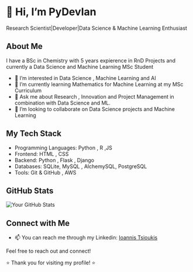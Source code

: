# 👋 Hi, I’m PyDevIan
Research Scientist|Developer|Data Science & Machine Learning Enthusiast
## About Me
I have a BSc in Chemistry with 5 years expierence in RnD Projects and currently a Data Science and Machine Learning MSc Student

- 👀 I’m interested in Data Science , Machine Learning and AI
- 🌱 I’m currently learning Mathematics for Machine Learning at my MSc Curriculum
- 💬 Ask me about Research , Innovation and Project Management in combination with Data Science and ML.
- 💞️ I’m looking to collaborate on Data Science projects and Machine Learning 


## My Tech Stack
- Programming Languages: Python , R ,JS
- Frontend: HTML , CSS
- Backend: Python , Flask , Django
- Databases: SQLite, MySQL , AlchemySQL, PostgreSQL
- Tools: Git & GitHub , AWS

## GitHub Stats

![Your GitHub Stats](https://github-readme-stats.vercel.app/api?username=PyDevIan&show_icons=true&count_private=true)


## Connect with Me

- 📫 You can reach me through my Linkedin: [Ioannis Tsioukis](https://www.linkedin.com/in/ioannis-tsioukis/)


Feel free to reach out and connect!

⭐️ Thank you for visiting my profile! ⭐️

